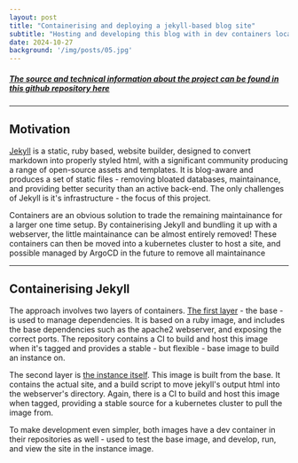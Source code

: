 ```yaml
---
layout: post
title: "Containerising and deploying a jekyll-based blog site"
subtitle: "Hosting and developing this blog with in dev containers locally and kubernetes in the cloud."
date: 2024-10-27
background: '/img/posts/05.jpg'
---
```


##### [The source and technical information about the project can be found in this github repository here](https://github.com/MaxHerbs/eta-ornament)

---
## Motivation
[Jekyll](https://jekyllrb.com/) is a static, ruby based, website builder, designed to convert markdown into properly styled html, with a significant community producing a range of open-source assets and templates. It is blog-aware and produces a set of static files - removing bloated databases, maintainance, and providing better security than an active back-end. The only challenges of Jekyll is it's infrastructure - the focus of this project.

Containers are an obvious solution to trade the remaining maintainance for a larger one time setup. By containerising Jekyll and bundling it up with a webserver, the little maintainance can be almost entirely removed! These containers can then be moved into a kubernetes cluster to host a site, and possible managed by ArgoCD in the future to remove all maintainance

---
## Containerising Jekyll
The approach involves two layers of containers. [The first layer](https://github.com/MaxHerbs/jekyll-base) - the base - is used to manage dependencies. It is based on a ruby image, and includes the base dependencies such as the apache2 webserver, and exposing the correct ports. The repository contains a CI to build and host this image when it's tagged and provides a stable - but flexible - base image to build an instance on.

The second layer is [the instance itself](https://github.com/MaxHerbs/jekyll-instance). This image is built from the base. It contains the actual site, and a build script to move jekyll's output html into the webserver's directory. Again, there is a CI to build and host this image when tagged, providing a stable source for a kubernetes cluster to pull the image from.

To make development even simpler, both images have a dev container in their repositories as well - used to test the base image, and develop, run, and view the site in the instance image. 

